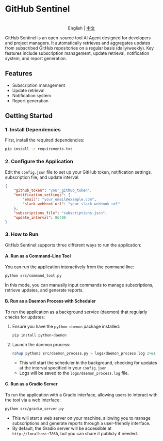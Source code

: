# GitHub Sentinel

<p align="center">
    <br> English | <a href="README.md">中文</a>
</p>

GitHub Sentinel is an open-source tool AI Agent designed for developers and project managers. It automatically retrieves and aggregates updates from subscribed GitHub repositories on a regular basis (daily/weekly). Key features include subscription management, update retrieval, notification system, and report generation.

## Features
- Subscription management
- Update retrieval
- Notification system
- Report generation

## Getting Started

### 1. Install Dependencies

First, install the required dependencies:

```sh
pip install -r requirements.txt
```

### 2. Configure the Application

Edit the `config.json` file to set up your GitHub token, notification settings, subscription file, and update interval:

```json
{
    "github_token": "your_github_token",
    "notification_settings": {
        "email": "your_email@example.com",
        "slack_webhook_url": "your_slack_webhook_url"
    },
    "subscriptions_file": "subscriptions.json",
    "update_interval": 86400
}
```

### 3. How to Run

GitHub Sentinel supports three different ways to run the application:

#### A. Run as a Command-Line Tool

You can run the application interactively from the command line:

```sh
python src/command_tool.py
```

In this mode, you can manually input commands to manage subscriptions, retrieve updates, and generate reports.

#### B. Run as a Daemon Process with Scheduler

To run the application as a background service (daemon) that regularly checks for updates:

1. Ensure you have the `python-daemon` package installed:

    ```sh
    pip install python-daemon
    ```

2. Launch the daemon process:

    ```sh
    nohup python3 src/daemon_process.py > logs/daemon_process.log 2>&1 &
    ```

   - This will start the scheduler in the background, checking for updates at the interval specified in your `config.json`.
   - Logs will be saved to the `logs/daemon_process.log` file.

#### C. Run as a Gradio Server

To run the application with a Gradio interface, allowing users to interact with the tool via a web interface:

```sh
python src/gradio_server.py
```

- This will start a web server on your machine, allowing you to manage subscriptions and generate reports through a user-friendly interface.
- By default, the Gradio server will be accessible at `http://localhost:7860`, but you can share it publicly if needed.
